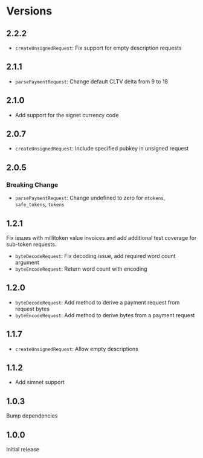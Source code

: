 # Versions

## 2.2.2

- `createUnsignedRequest`: Fix support for empty description requests

## 2.1.1

- `parsePaymentRequest`: Change default CLTV delta from 9 to 18

## 2.1.0

- Add support for the signet currency code

## 2.0.7

- `createUnsignedRequest`: Include specified pubkey in unsigned request

## 2.0.5

### Breaking Change

- `parsePaymentRequest`: Change undefined to zero for `mtokens`, `safe_tokens`, `tokens`

## 1.2.1

Fix issues with millitoken value invoices and add additional test coverage for sub-token requests.

- `byteDecodeRequest`: Fix decoding issue, add required word count argument
- `byteEncodeRequest`: Return word count with encoding

## 1.2.0

- `byteDecodeRequest`: Add method to derive a payment request from request bytes
- `byteEncodeRequest`: Add method to derive bytes from a payment request

## 1.1.7

- `createUnsignedRequest`: Allow empty descriptions

## 1.1.2

- Add simnet support

## 1.0.3

Bump dependencies

## 1.0.0

Initial release
